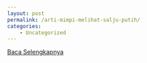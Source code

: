 ```yaml
---
layout: post
permalink: /arti-mimpi-melihat-salju-putih/
categories:
    - Uncategorized
---
```


[Baca Selengkapnya](/02)